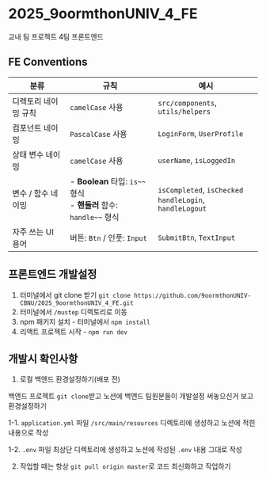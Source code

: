 # 2025_9oormthonUNIV_4_FE
교내 팀 프로젝트 4팀 프론트엔드


## FE Conventions

| 분류                   | 규칙                                            | 예시                                      |
|----------------------|-----------------------------------------------|-----------------------------------------|
| 디렉토리 네이밍 규칙       | `camelCase` 사용                                 | `src/components`, `utils/helpers`      |
| 컴포넌트 네이밍            | `PascalCase` 사용                                | `LoginForm`, `UserProfile`             |
| 상태 변수 네이밍           | `camelCase` 사용                                 | `userName`, `isLoggedIn`               |
| 변수 / 함수 네이밍         | - **Boolean** 타입: `is~~` 형식<br>- **핸들러** 함수: `handle~~` 형식 | `isCompleted`, `isChecked`<br>`handleLogin`, `handleLogout` |
| 자주 쓰는 UI 용어          | 버튼: `Btn` / 인풋: `Input`                        | `SubmitBtn`, `TextInput`               |

## 프론트엔드 개발설정
1. 터미널에서 git clone 받기 `git clone https://github.com/9oormthonUNIV-CBNU/2025_9oormthonUNIV_4_FE.git`
2. 터미널에서 `/mustep` 디렉토리로 이동
3. npm 패키지 설치 - 터미널에서 `npm install`
4. 리액트 프로젝트 시작 - `npm run dev`

## 개발시 확인사항
1. 로컬 백엔드 환경설정하기(배포 전)

백엔드 프로젝트 `git clone`받고 노션에 백엔드 팀원분들이 개발설정 써놓으신거 보고 환경설정하기

1-1. `application.yml` 파일 `/src/main/resources` 디렉토리에 생성하고 노션에 적힌 내용으로 작성

1-2. `.env` 파일 최상단 디렉토리에 생성하고 노션에 작성된 `.env` 내용 그대로 작성

2. 작업할 때는 항상 `git pull origin master`로 코드 최신화하고 작업하기
